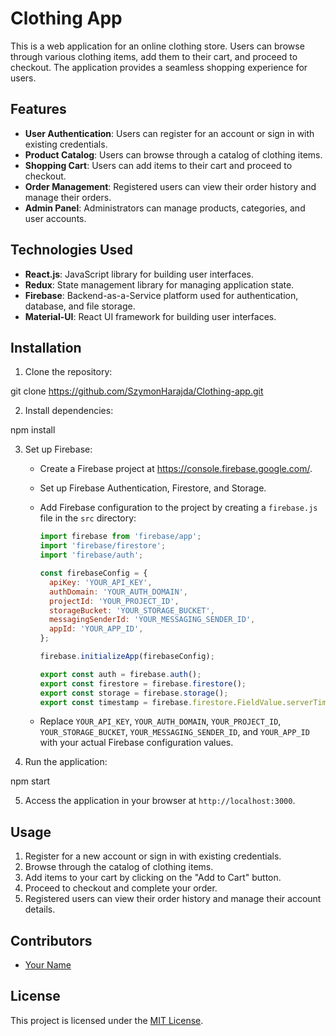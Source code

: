 # Clothing App

This is a web application for an online clothing store. Users can browse through various clothing items, add them to their cart, and proceed to checkout. The application provides a seamless shopping experience for users.

## Features

- **User Authentication**: Users can register for an account or sign in with existing credentials.
- **Product Catalog**: Users can browse through a catalog of clothing items.
- **Shopping Cart**: Users can add items to their cart and proceed to checkout.
- **Order Management**: Registered users can view their order history and manage their orders.
- **Admin Panel**: Administrators can manage products, categories, and user accounts.

## Technologies Used

- **React.js**: JavaScript library for building user interfaces.
- **Redux**: State management library for managing application state.
- **Firebase**: Backend-as-a-Service platform used for authentication, database, and file storage.
- **Material-UI**: React UI framework for building user interfaces.

## Installation

1. Clone the repository:

git clone https://github.com/SzymonHarajda/Clothing-app.git

2. Install dependencies:

npm install

3. Set up Firebase:

   - Create a Firebase project at https://console.firebase.google.com/.
   - Set up Firebase Authentication, Firestore, and Storage.
   - Add Firebase configuration to the project by creating a `firebase.js` file in the `src` directory:

     ```javascript
     import firebase from 'firebase/app';
     import 'firebase/firestore';
     import 'firebase/auth';

     const firebaseConfig = {
       apiKey: 'YOUR_API_KEY',
       authDomain: 'YOUR_AUTH_DOMAIN',
       projectId: 'YOUR_PROJECT_ID',
       storageBucket: 'YOUR_STORAGE_BUCKET',
       messagingSenderId: 'YOUR_MESSAGING_SENDER_ID',
       appId: 'YOUR_APP_ID',
     };

     firebase.initializeApp(firebaseConfig);

     export const auth = firebase.auth();
     export const firestore = firebase.firestore();
     export const storage = firebase.storage();
     export const timestamp = firebase.firestore.FieldValue.serverTimestamp;
     ```

   - Replace `YOUR_API_KEY`, `YOUR_AUTH_DOMAIN`, `YOUR_PROJECT_ID`, `YOUR_STORAGE_BUCKET`, `YOUR_MESSAGING_SENDER_ID`, and `YOUR_APP_ID` with your actual Firebase configuration values.

4. Run the application:

npm start

5. Access the application in your browser at `http://localhost:3000`.

## Usage

1. Register for a new account or sign in with existing credentials.
2. Browse through the catalog of clothing items.
3. Add items to your cart by clicking on the "Add to Cart" button.
4. Proceed to checkout and complete your order.
5. Registered users can view their order history and manage their account details.

## Contributors

- [Your Name](https://github.com/SzymonHarajda)

## License

This project is licensed under the [MIT License](LICENSE).
